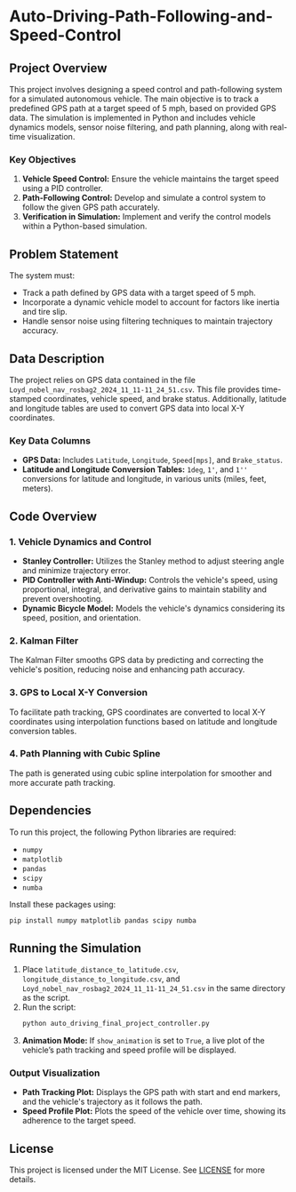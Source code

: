 # Auto-Driving-Path-Following-and-Speed-Control

## Project Overview

This project involves designing a speed control and path-following system for a simulated autonomous vehicle. The main objective is to track a predefined GPS path at a target speed of 5 mph, based on provided GPS data. The simulation is implemented in Python and includes vehicle dynamics models, sensor noise filtering, and path planning, along with real-time visualization.

### Key Objectives
1. **Vehicle Speed Control:** Ensure the vehicle maintains the target speed using a PID controller.
2. **Path-Following Control:** Develop and simulate a control system to follow the given GPS path accurately.
3. **Verification in Simulation:** Implement and verify the control models within a Python-based simulation.

## Problem Statement

The system must:
- Track a path defined by GPS data with a target speed of 5 mph.
- Incorporate a dynamic vehicle model to account for factors like inertia and tire slip.
- Handle sensor noise using filtering techniques to maintain trajectory accuracy.

## Data Description

The project relies on GPS data contained in the file `Loyd_nobel_nav_rosbag2_2024_11_11-11_24_51.csv`. This file provides time-stamped coordinates, vehicle speed, and brake status. Additionally, latitude and longitude tables are used to convert GPS data into local X-Y coordinates.

### Key Data Columns
- **GPS Data:** Includes `Latitude`, `Longitude`, `Speed[mps]`, and `Brake_status`.
- **Latitude and Longitude Conversion Tables:** `1deg`, `1'`, and `1''` conversions for latitude and longitude, in various units (miles, feet, meters).

## Code Overview

### 1. Vehicle Dynamics and Control
- **Stanley Controller:** Utilizes the Stanley method to adjust steering angle and minimize trajectory error.
- **PID Controller with Anti-Windup:** Controls the vehicle's speed, using proportional, integral, and derivative gains to maintain stability and prevent overshooting.
- **Dynamic Bicycle Model:** Models the vehicle's dynamics considering its speed, position, and orientation.

### 2. Kalman Filter
The Kalman Filter smooths GPS data by predicting and correcting the vehicle's position, reducing noise and enhancing path accuracy.

### 3. GPS to Local X-Y Conversion
To facilitate path tracking, GPS coordinates are converted to local X-Y coordinates using interpolation functions based on latitude and longitude conversion tables.

### 4. Path Planning with Cubic Spline
The path is generated using cubic spline interpolation for smoother and more accurate path tracking.

## Dependencies

To run this project, the following Python libraries are required:

- `numpy`
- `matplotlib`
- `pandas`
- `scipy`
- `numba`

Install these packages using:
```bash
pip install numpy matplotlib pandas scipy numba
```

## Running the Simulation

1. Place `latitude_distance_to_latitude.csv`, `longitude_distance_to_longitude.csv`, and `Loyd_nobel_nav_rosbag2_2024_11_11-11_24_51.csv` in the same directory as the script.
2. Run the script:
    ```bash
    python auto_driving_final_project_controller.py
    ```
3. **Animation Mode:** If `show_animation` is set to `True`, a live plot of the vehicle’s path tracking and speed profile will be displayed.

### Output Visualization
- **Path Tracking Plot:** Displays the GPS path with start and end markers, and the vehicle's trajectory as it follows the path.
- **Speed Profile Plot:** Plots the speed of the vehicle over time, showing its adherence to the target speed.

## License

This project is licensed under the MIT License. See [LICENSE](LICENSE) for more details.
